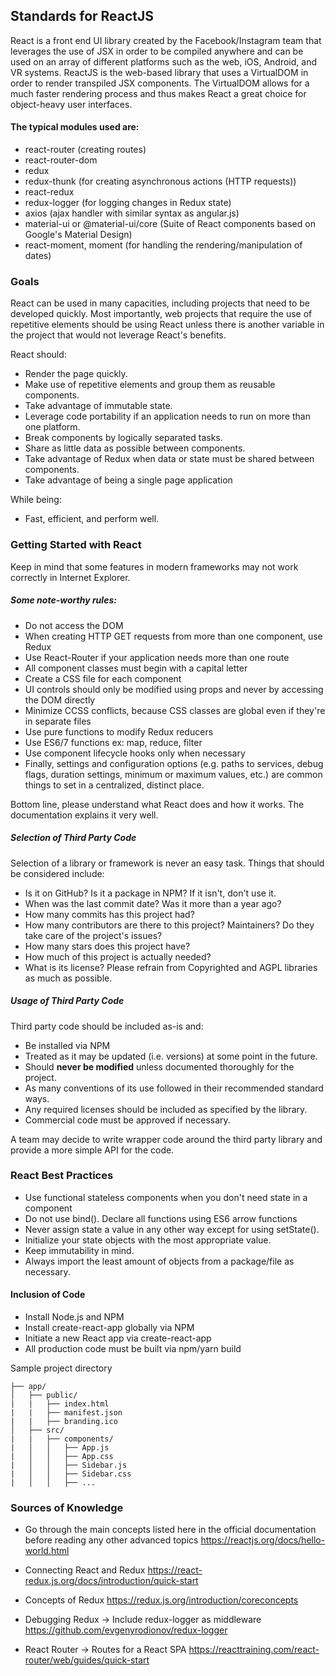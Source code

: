 ## Standards for ReactJS
React is a front end UI library created by the Facebook/Instagram team that leverages the use of JSX in order to be compiled anywhere and can be used on an array of different platforms such as the web, iOS, Android, and VR systems. ReactJS is the web-based library that uses a VirtualDOM in order to render transpiled JSX components. The VirtualDOM allows for a much faster rendering process and thus makes React a great choice for object-heavy user interfaces.

#### The typical modules used are:
- react-router (creating routes)
- react-router-dom
- redux
- redux-thunk (for creating asynchronous actions (HTTP requests))
- react-redux
- redux-logger (for logging changes in Redux state)
- axios (ajax handler with similar syntax as angular.js)
- material-ui or @material-ui/core (Suite of React components based on Google's Material Design)
- react-moment, moment (for handling the rendering/manipulation of dates)



### Goals

React can be used in many capacities, including projects that need to be developed quickly. Most importantly, web projects that require the use of repetitive elements should be using React unless there is another variable in the project that would not leverage React's benefits.

React should:

 - Render the page quickly.
 - Make use of repetitive elements and group them as reusable components.
 - Take advantage of immutable state.
 - Leverage code portability if an application needs to run on more than one platform.
 - Break components by logically separated tasks.
 - Share as little data as possible between components.
 - Take advantage of Redux when data or state must be shared between components.
 - Take advantage of being a single page application

While being:

 - Fast, efficient, and perform well.

### Getting Started with React

Keep in mind that some features in modern frameworks may not work correctly in Internet Explorer.

##### Some note-worthy rules:
 - Do not access the DOM
 - When creating HTTP GET requests from more than one component, use Redux
 - Use React-Router if your application needs more than one route
 - All component classes must begin with a capital letter
 - Create a CSS file for each component
 - UI controls should only be modified using props and never by accessing the DOM directly
 - Minimize CCSS conflicts, because CSS classes are global even if they're in separate files
 - Use pure functions to modify Redux reducers
 - Use ES6/7 functions ex: map, reduce, filter
 - Use component lifecycle hooks only when necessary
 - Finally, settings and configuration options (e.g. paths to services, debug flags, duration settings, minimum or maximum values, etc.) are common things to set in a centralized, distinct place.

Bottom line, please understand what React does and how it works. The documentation explains it very well.

##### Selection of Third Party Code


Selection of a library or framework is never an easy task. Things that should be considered include:

- Is it on GitHub? Is it a package in NPM? If it isn't, don't use it.
- When was the last commit date? Was it more than a year ago?
- How many commits has this project had?
- How many contributors are there to this project? Maintainers? Do they take care of the project's issues?
- How many stars does this project have?
- How much of this project is actually needed?
- What is its license? Please refrain from Copyrighted and AGPL libraries as much as possible.

##### Usage of Third Party Code

Third party code should be included as-is and:

 - Be installed via NPM
 - Treated as it may be updated (i.e. versions) at some point in the future.
 - Should **never be modified** unless documented thoroughly for the project.
 - As many conventions of its use followed in their recommended standard ways.
 - Any required licenses should be included as specified by the library.
 - Commercial code must be approved if necessary.

A team may decide to write wrapper code around the third party library and provide a more simple API for the code.

### React Best Practices

- Use functional stateless components when you don't need state in a component
- Do not use bind(). Declare all functions using ES6 arrow functions
- Never assign state a value in any other way except for using setState().
- Initialize your state objects with the most appropriate value.
- Keep immutability in mind.
- Always import the least amount of objects from a package/file as necessary.

#### Inclusion of Code

- Install Node.js and NPM
- Install create-react-app globally via NPM
- Initiate a new React app via create-react-app
- All production code must be built via npm/yarn build


Sample project directory

```markup
├── app/
│   ├── public/
|   |   ├── index.html
|   |   ├── manifest.json
|   |   ├── branding.ico
│   ├── src/
|   |   ├── components/
|   │   │   ├── App.js
|   │   │   ├── App.css
|   │   │   ├── Sidebar.js
|   │   │   ├── Sidebar.css
|   │   │   ├── ...
```

### Sources of Knowledge

- Go through the main concepts listed here in the official documentation before reading any other advanced topics
https://reactjs.org/docs/hello-world.html

- Connecting React and Redux
    https://react-redux.js.org/docs/introduction/quick-start

- Concepts of Redux
    https://redux.js.org/introduction/coreconcepts

- Debugging Redux -> Include redux-logger as middleware
    https://github.com/evgenyrodionov/redux-logger

- React Router -> Routes for a React SPA
    https://reacttraining.com/react-router/web/guides/quick-start
